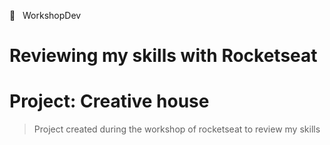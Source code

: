 📒   WorkshopDev
# Reviewing my skills with Rocketseat

# Project: Creative house
> Project created during the workshop of rocketseat to review my skills
